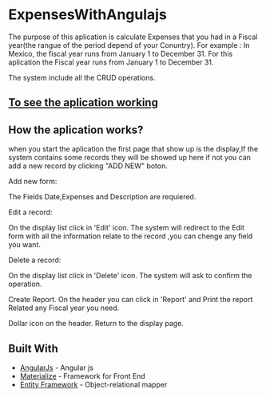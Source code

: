 # ExpensesWithAngulajs

The purpose of this aplication is calculate Expenses that you had in a Fiscal year(the rangue of the period depend of your Conuntry). For example : In Mexico, the fiscal year runs from January 1 to December 31.
For this aplication the Fiscal year runs from January 1 to December 31.

The system include all the CRUD operations.


## [To see the aplication working](http://expenseswithangulajs.apphb.com/expenses)

## How the aplication works?

when you start the aplication the first page that show up is the display,If the system contains some records they will be showed up here if not you can add a new record by clicking "ADD NEW" boton.



Add new form:

The Fields Date,Expenses and Description are requiered.


Edit a record:

On the display list click in 'Edit' icon. The system will redirect to the Edit form with all the information relate to the record ,you can chenge any field you want.


Delete a record:

On the display list click in 'Delete' icon. The system will ask to confirm the operation.

Create Report.
On the header you can click in 'Report' and Print the report Related any Fiscal year you need.

Dollar icon on the header. Return to the display page.


## Built With

* [AngularJs](https://angularjs.org/) - Angular js
* [Materialize](http://materializecss.com/) - Framework for Front End
* [Entity Framework](https://www.asp.net/entity-framework) - Object-relational mapper
